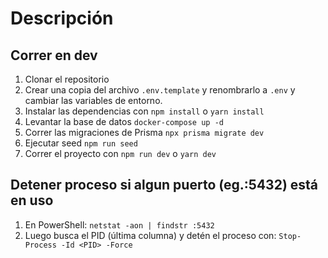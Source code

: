 # Descripción

## Correr en dev
1. Clonar el repositorio
2. Crear una copia del archivo ```.env.template``` y renombrarlo a ```.env``` y cambiar las variables de entorno.
3. Instalar las dependencias con `npm install` o `yarn install`
4. Levantar la base de datos ```docker-compose up -d```
5. Correr las migraciones de Prisma ```npx prisma migrate dev```
6. Ejecutar seed ```npm run seed```
7. Correr el proyecto con `npm run dev` o `yarn dev`


## Detener proceso si algun puerto (eg.:5432) está en uso
1. En PowerShell: ```netstat -aon | findstr :5432```
2. Luego busca el PID (última columna) y detén el proceso con: ```Stop-Process -Id <PID> -Force```